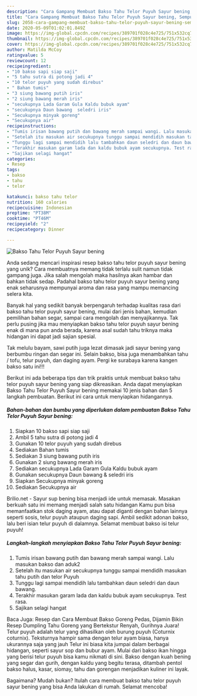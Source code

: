 ```yaml
---
description: "Cara Gampang Membuat Bakso Tahu Telor Puyuh Sayur bening, Sempurna"
title: "Cara Gampang Membuat Bakso Tahu Telor Puyuh Sayur bening, Sempurna"
slug: 2058-cara-gampang-membuat-bakso-tahu-telor-puyuh-sayur-bening-sempurna
date: 2020-05-09T01:02:01.849Z
image: https://img-global.cpcdn.com/recipes/389701f028c4e725/751x532cq70/bakso-tahu-telor-puyuh-sayur-bening-foto-resep-utama.jpg
thumbnail: https://img-global.cpcdn.com/recipes/389701f028c4e725/751x532cq70/bakso-tahu-telor-puyuh-sayur-bening-foto-resep-utama.jpg
cover: https://img-global.cpcdn.com/recipes/389701f028c4e725/751x532cq70/bakso-tahu-telor-puyuh-sayur-bening-foto-resep-utama.jpg
author: Matilda McCoy
ratingvalue: 5
reviewcount: 12
recipeingredient:
- "10 bakso sapi siap saji"
- "5 tahu sutra di potong jadi 4"
- "10 telor puyuh yang sudah direbus"
- " Bahan tumis"
- "3 siung bawang putih iris"
- "2 siung bawang merah iris"
- "secukupnya Lada Garam Gula Kaldu bubuk ayam"
- "secukupnya Daun bawang  seledri iris"
- "Secukupnya minyak goreng"
- "Secukupnya air"
recipeinstructions:
- "Tumis irisan bawang putih dan bawang merah sampai wangi. Lalu masukan bakso dan aduk2"
- "Setelah itu masukan air secukupnya tunggu sampai mendidih masukan tahu putih dan telor Puyuh"
- "Tunggu lagi sampai mendidih lalu tambahkan daun seledri dan daun bawang."
- "Terakhir masukan garam lada dan kaldu bubuk ayam secukupnya. Test rasa."
- "Sajikan selagi hangat"
categories:
- Resep
tags:
- bakso
- tahu
- telor

katakunci: bakso tahu telor 
nutrition: 160 calories
recipecuisine: Indonesian
preptime: "PT38M"
cooktime: "PT46M"
recipeyield: "2"
recipecategory: Dinner

---
```



![Bakso Tahu Telor Puyuh Sayur bening](https://img-global.cpcdn.com/recipes/389701f028c4e725/751x532cq70/bakso-tahu-telor-puyuh-sayur-bening-foto-resep-utama.jpg)

Anda sedang mencari inspirasi resep bakso tahu telor puyuh sayur bening yang unik? Cara membuatnya memang tidak terlalu sulit namun tidak gampang juga. Jika salah mengolah maka hasilnya akan hambar dan bahkan tidak sedap. Padahal bakso tahu telor puyuh sayur bening yang enak seharusnya mempunyai aroma dan rasa yang mampu memancing selera kita.

Banyak hal yang sedikit banyak berpengaruh terhadap kualitas rasa dari bakso tahu telor puyuh sayur bening, mulai dari jenis bahan, kemudian pemilihan bahan segar, sampai cara mengolah dan menyajikannya. Tak perlu pusing jika mau menyiapkan bakso tahu telor puyuh sayur bening enak di mana pun anda berada, karena asal sudah tahu triknya maka hidangan ini dapat jadi sajian spesial.

Tak melulu bayam, sawi putih juga lezat dimasak jadi sayur bening yang berbumbu ringan dan segar ini. Selain bakso, bisa juga menambahkan tahu / tofu, telur puyuh, dan daging ayam. Pergi ke surabaya karena kangen bakso satu ini!!!


Berikut ini ada beberapa tips dan trik praktis untuk membuat bakso tahu telor puyuh sayur bening yang siap dikreasikan. Anda dapat menyiapkan Bakso Tahu Telor Puyuh Sayur bening memakai 10 jenis bahan dan 5 langkah pembuatan. Berikut ini cara untuk menyiapkan hidangannya.

<!--inarticleads1-->

##### Bahan-bahan dan bumbu yang diperlukan dalam pembuatan Bakso Tahu Telor Puyuh Sayur bening:

1. Siapkan 10 bakso sapi siap saji
1. Ambil 5 tahu sutra di potong jadi 4
1. Gunakan 10 telor puyuh yang sudah direbus
1. Sediakan  Bahan tumis
1. Sediakan 3 siung bawang putih iris
1. Gunakan 2 siung bawang merah iris
1. Sediakan secukupnya Lada Garam Gula Kaldu bubuk ayam
1. Gunakan secukupnya Daun bawang &amp; seledri iris
1. Siapkan Secukupnya minyak goreng
1. Sediakan Secukupnya air


Brilio.net - Sayur sup bening bisa menjadi ide untuk memasak. Masakan berkuah satu ini memang menjadi salah satu hidangan Kamu pun bisa memanfaatkan stok daging ayam, atau dapat diganti dengan bahan lainnya seperti sosis, telur puyuh ataupun daging sapi. Ambil sedikit adonan bakso, lalu beri isian telur puyuh di dalamnya. Selamat membuat bakso isi telur puyuh! 

<!--inarticleads2-->

##### Langkah-langkah menyiapkan Bakso Tahu Telor Puyuh Sayur bening:

1. Tumis irisan bawang putih dan bawang merah sampai wangi. Lalu masukan bakso dan aduk2
1. Setelah itu masukan air secukupnya tunggu sampai mendidih masukan tahu putih dan telor Puyuh
1. Tunggu lagi sampai mendidih lalu tambahkan daun seledri dan daun bawang.
1. Terakhir masukan garam lada dan kaldu bubuk ayam secukupnya. Test rasa.
1. Sajikan selagi hangat


Baca Juga: Resep dan Cara Membuat Bakso Goreng Pedas, Dijamin Bikin Resep Dumpling Tahu Goreng yang Bertekstur Renyah, Gurihnya Juara! Telur puyuh adalah telur yang dihasilkan oleh burung puyuh (Coturnix coturnix). Teksturnya hampir sama dengan telur ayam biasa, hanya ukurannya saja yang jauh Telur ini biasa kita jumpai dalam berbagai hidangan, seperti sayur sop dan bubur ayam. Mulai dari bakso ikan hingga yang berisi telur puyuh bisa kamu nikmati di sini. Bakso dengan kuah bening yang segar dan gurih, dengan kaldu yang begitu terasa, ditambah pentol bakso halus, kasar, siomay, tahu dan gorengan menjadikan kuliner ini layak. 

Bagaimana? Mudah bukan? Itulah cara membuat bakso tahu telor puyuh sayur bening yang bisa Anda lakukan di rumah. Selamat mencoba!
